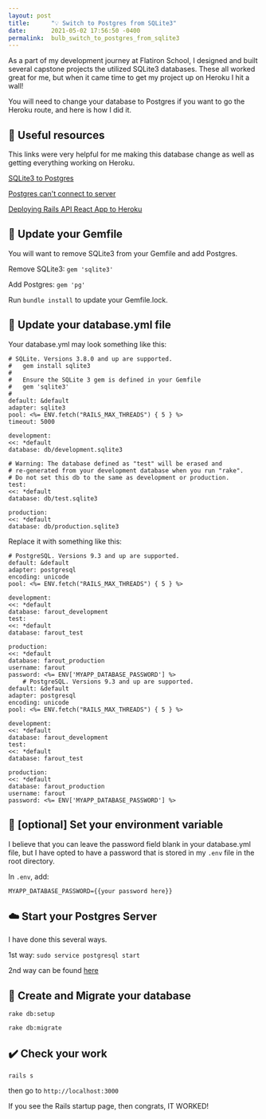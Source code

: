 ```yaml
---
layout: post
title:      "💡 Switch to Postgres from SQLite3"
date:       2021-05-02 17:56:50 -0400
permalink:  bulb_switch_to_postgres_from_sqlite3
---
```



As a part of my development journey at Flatiron School, I designed and built several capstone projects the utilized SQLite3 databases. These all worked great for me, but when it came time to get my project up on Heroku I hit a wall!

You will need to change your database to Postgres if you want to go the Heroku route, and here is how I did it.

## 📖 Useful resources

This links were very helpful for me making this database change as well as getting everything working on Heroku.

[SQLite3 to Postgres](https://medium.com/@thorntonbrenden/ruby-on-rails-switch-from-sqlite3-to-postgres-590009645c25)

[Postgres can't connect to server](https://stackoverflow.com/questions/31645550/postgresql-why-psql-cant-connect-to-server)

[Deploying Rails API React App to Heroku](https://dev.to/caicindy87/deploying-rails-api-backend-react-frontend-app-to-heroku-5a25)

## 💎 Update your Gemfile

You will want to remove SQLite3 from your Gemfile and add Postgres.

Remove SQLite3:
`gem 'sqlite3'`

Add Postgres:
`gem 'pg'`

Run `bundle install` to update your Gemfile.lock.

## 📒 Update your database.yml file

Your database.yml may look something like this:

    # SQLite. Versions 3.8.0 and up are supported.
    #   gem install sqlite3
    #
    #   Ensure the SQLite 3 gem is defined in your Gemfile
    #   gem 'sqlite3'
    #
    default: &default
    adapter: sqlite3
    pool: <%= ENV.fetch("RAILS_MAX_THREADS") { 5 } %>
    timeout: 5000

    development:
    <<: *default
    database: db/development.sqlite3

    # Warning: The database defined as "test" will be erased and
    # re-generated from your development database when you run "rake".
    # Do not set this db to the same as development or production.
    test:
    <<: *default
    database: db/test.sqlite3

    production:
    <<: *default
    database: db/production.sqlite3

Replace it with something like this:

    # PostgreSQL. Versions 9.3 and up are supported.
    default: &default
    adapter: postgresql
    encoding: unicode
    pool: <%= ENV.fetch("RAILS_MAX_THREADS") { 5 } %>

    development:
    <<: *default
    database: farout_development
    test:
    <<: *default
    database: farout_test

    production:
    <<: *default
    database: farout_production
    username: farout
    password: <%= ENV['MYAPP_DATABASE_PASSWORD'] %>
		# PostgreSQL. Versions 9.3 and up are supported.
    default: &default
    adapter: postgresql
    encoding: unicode
    pool: <%= ENV.fetch("RAILS_MAX_THREADS") { 5 } %>
    
    development:
    <<: *default
    database: farout_development
    test:
    <<: *default
    database: farout_test
    
    production:
    <<: *default
    database: farout_production
    username: farout
    password: <%= ENV['MYAPP_DATABASE_PASSWORD'] %>

## 🌳 [optional] Set your environment variable

I believe that you can leave the password field blank in your database.yml file, but I have opted to have a password that is stored in my `.env` file in the root directory.

In `.env`, add:

`MYAPP_DATABASE_PASSWORD={{your password here}}`

## ☁️ Start your Postgres Server

I have done this several ways.

1st way:
`sudo service postgresql start`

2nd way can be found [here](https://stackoverflow.com/questions/31645550/postgresql-why-psql-cant-connect-to-server)

## 🚗 Create and Migrate your database

`rake db:setup`

`rake db:migrate`

## ✔️ Check your work

`rails s`

then go to `http://localhost:3000`

If you see the Rails startup page, then congrats, IT WORKED!


